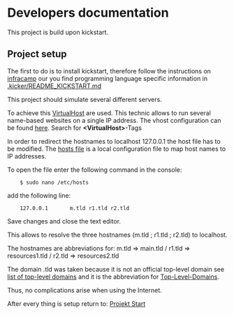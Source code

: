 # Developers documentation

This project is build upon kickstart.

## Project setup

The first to do is to install kickstart, therefore follow the instructions on [infracamp](http://nfra.infracamp.org/) our
you find programming language specific information in [.kicker/README_KICKSTART.md](.kicker/README_KICKSTART.md)

This project should simulate several different servers. 

To achieve this [VirtualHost](https://httpd.apache.org/docs/2.4/vhosts/examples.html) are used. 
This technic allows to run several name-based websites on a single IP address.
The vhost configuration can be found [here](/.kicker/conf/etc/apache2/sites-available/000-default.conf). 
Search for __\<VirtualHost\>__-Tags

In order to redirect the hostnames to localhost 127.0.0.1 the host file has to be modified. 
The [hosts file](https://wiki.ubuntuusers.de/hosts/) is a local configuration file to map host names to IP addresses.

To open the file enter the following command in the console:

```shell
    $ sudo nano /etc/hosts
```

add the following line:

```text
    127.0.0.1       m.tld r1.tld r2.tld
```

Save changes and close the text editor.

This allows to resolve the three hostnames (m.tld ; r1.tld ; r2.tld) to localhost.

The hostnames are abbreviations for: m.tld => main.tld / r1.tld => resources1.tld / r2.tld => resources2.tld


The domain .tld was taken because it is not an official top-level domain see [list of top-level domains](https://en.wikipedia.org/wiki/List_of_Internet_top-level_domains) and 
it is the abbreviation for [Top-Level-Domains](https://en.wikipedia.org/wiki/Top-level_domain).

Thus, no complications arise when using the Internet.

After every thing is setup return to: [Projekt Start](/README.md)



